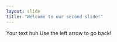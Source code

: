 ```yaml
---
layout: slide
title: "Welcome to our second slide!"
---
```

Your text huh
Use the left arrow to go back!
